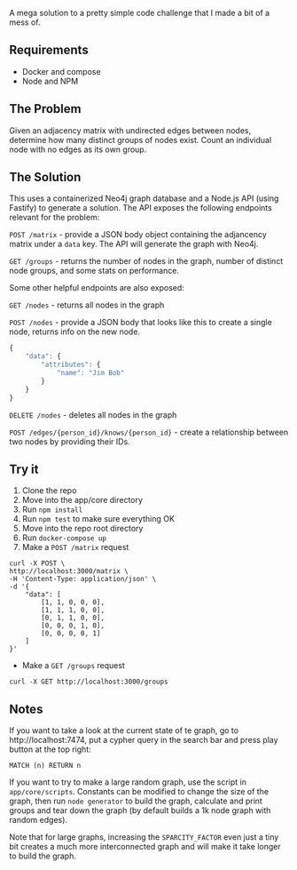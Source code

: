 A mega solution to a pretty simple code challenge that I made a bit of a mess of.

## Requirements

* Docker and compose
* Node and NPM

## The Problem

Given an adjacency matrix with undirected edges between nodes, determine how many distinct groups of nodes exist. Count an individual node with no edges as its own group.

## The Solution

This uses a containerized Neo4j graph database and a Node.js API (using Fastify) to generate a solution. The API exposes the following endpoints relevant for the problem:

`POST /matrix` - provide a JSON body object containing the adjancency matrix under a `data` key. The API will generate the graph with Neo4j.

`GET /groups` - returns the number of nodes in the graph, number of distinct node groups, and some stats on performance.

Some other helpful endpoints are also exposed:

`GET /nodes` - returns all nodes in the graph

`POST /nodes` - provide a JSON body that looks like this to create a single node, returns info on the new node.

```js
{
    "data": {
        "attributes": {
            "name": "Jim Bob"
        }
    }
}
```

`DELETE /nodes` - deletes all nodes in the graph

`POST /edges/{person_id}/knows/{person_id}` - create a relationship between two nodes by providing their IDs.

## Try it

1. Clone the repo
2. Move into the app/core directory
3. Run `npm install`
4. Run `npm test` to make sure everything OK
5. Move into the repo root directory
6. Run `docker-compose up`
7. Make a `POST /matrix` request 

```
curl -X POST \
http://localhost:3000/matrix \
-H 'Content-Type: application/json' \
-d '{
    "data": [
        [1, 1, 0, 0, 0],
        [1, 1, 1, 0, 0],
        [0, 1, 1, 0, 0],
        [0, 0, 0, 1, 0],
        [0, 0, 0, 0, 1]
    ]
}'
```

* Make a `GET /groups` request

```
curl -X GET http://localhost:3000/groups
```

## Notes

If you want to take a look at the current state of te graph, go to http://localhost:7474, put a cypher query in the search bar and press play button at the top right:

`MATCH (n) RETURN n`

If you want to try to make a large random graph, use the script in `app/core/scripts`. Constants can be modified to change the size of the graph, then run `node generator` to build the graph, calculate and print groups and tear down the graph (by default builds a 1k node graph with random edges).

Note that for large graphs, increasing the `SPARCITY_FACTOR` even just a tiny bit creates a much more interconnected graph and will make it take longer to build the graph.
